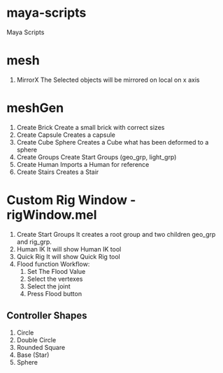 # maya-scripts
Maya Scripts

# mesh

1. MirrorX
    The Selected objects will be mirrored on local on x axis

# meshGen

1. Create Brick
    Create a small brick with correct sizes
1. Create Capsule
    Creates a capsule
1. Create Cube Sphere
    Creates a Cube what has been deformed to a sphere
1. Create Groups
    Create Start Groups (geo_grp, light_grp)
1. Create Human
    Imports a Human for reference
1. Create Stairs
    Creates a Stair

# Custom Rig Window - rigWindow.mel

1. Create Start Groups
    It creates a root group and two children geo_grp and rig_grp.
1. Human IK
    It will show Human IK tool
1. Quick Rig
    It will show Quick Rig tool
1. Flood function
    Workflow:
    1. Set The Flood Value
    1. Select the vertexes
    1. Select the joint
    1. Press Flood button

## Controller Shapes

1. Circle
1. Double Circle
1. Rounded Square
1. Base (Star)
1. Sphere
